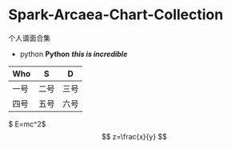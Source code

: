 # Spark-Arcaea-Chart-Collection
个人谱面合集

* python
__Python__
___this is incredible___

Who | S | D |
----|---|---|
一号|二号|三号|
四号|五号|六号

$ E=mc^2$
$$ z=\frac{x}{y} $$
